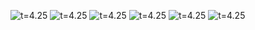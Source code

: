 ![[t=4.25](http://qiqi.github.io/lorenz-movie/noshadow/frame_000510_raw.png)](http://qiqi.github.io/lorenz-movie/noshadow/frame_000510_raw.png)
![[t=4.25](http://qiqi.github.io/lorenz-movie/noshadow/frame_000750_raw.png)](http://qiqi.github.io/lorenz-movie/noshadow/frame_000750_raw.png)
![[t=4.25](http://qiqi.github.io/lorenz-movie/noshadow/frame_001100_raw.png)](http://qiqi.github.io/lorenz-movie/noshadow/frame_001100_raw.png)
![[t=4.25](http://qiqi.github.io/lorenz-movie/noshadow/frame_001500_raw.png)](http://qiqi.github.io/lorenz-movie/noshadow/frame_001500_raw.png)
![[t=4.25](http://qiqi.github.io/lorenz-movie/noshadow/frame_002000_raw.png)](http://qiqi.github.io/lorenz-movie/noshadow/frame_002000_raw.png)
![[t=4.25](http://qiqi.github.io/lorenz-movie/noshadow/frame_004000_raw.png)](http://qiqi.github.io/lorenz-movie/noshadow/frame_004000_raw.png)
